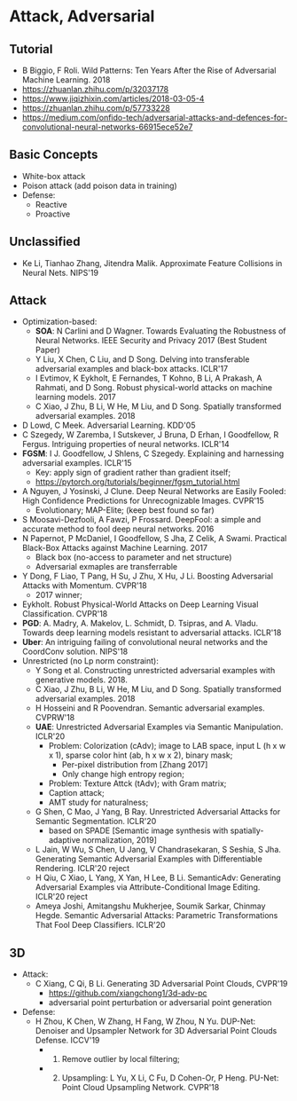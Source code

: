# Attack, Adversarial

## Tutorial
- B Biggio, F Roli. Wild Patterns: Ten Years After the Rise of Adversarial Machine Learning. 2018
- https://zhuanlan.zhihu.com/p/32037178
- https://www.jiqizhixin.com/articles/2018-03-05-4
- https://zhuanlan.zhihu.com/p/57733228
- https://medium.com/onfido-tech/adversarial-attacks-and-defences-for-convolutional-neural-networks-66915ece52e7

## Basic Concepts
- White-box attack
- Poison attack (add poison data in training)
- Defense:
	- Reactive
	- Proactive

## Unclassified
- Ke Li, Tianhao Zhang, Jitendra Malik. Approximate Feature Collisions in Neural Nets. NIPS'19

## Attack
- Optimization-based:
	- **SOA**: N Carlini and D Wagner. Towards Evaluating the Robustness of Neural Networks. IEEE Security and Privacy 2017 (Best Student Paper)
	- Y Liu, X Chen, C Liu, and D Song. Delving into transferable adversarial examples and black-box attacks. ICLR'17
	-  I Evtimov, K Eykholt, E Fernandes, T Kohno, B Li, A Prakash, A Rahmati, and D Song. Robust physical-world attacks on machine learning models. 2017
	- C Xiao, J Zhu, B Li, W He, M Liu, and D Song. Spatially transformed adversarial examples. 2018
- D Lowd, C Meek. Adversarial Learning. KDD'05
- C Szegedy, W Zaremba, I Sutskever, J Bruna, D Erhan, I Goodfellow, R Fergus. Intriguing properties of neural networks. ICLR'14
- **FGSM**: I J. Goodfellow, J Shlens, C Szegedy. Explaining and harnessing adversarial examples. ICLR'15
	- Key: apply sign of gradient rather than gradient itself;
	- https://pytorch.org/tutorials/beginner/fgsm_tutorial.html
- A Nguyen, J Yosinski, J Clune. Deep Neural Networks are Easily Fooled: High Confidence Predictions for Unrecognizable Images. CVPR'15
	- Evolutionary; MAP-Elite; (keep best found so far)
- S Moosavi-Dezfooli, A Fawzi, P Frossard. DeepFool: a simple and accurate method to fool deep neural networks. 2016
- N Papernot, P McDaniel, I Goodfellow, S Jha, Z Celik, A Swami. Practical Black-Box Attacks against Machine Learning. 2017
	- Black box (no-access to parameter and net structure)
	- Adversarial exmaples are transferrable
- Y Dong, F Liao, T Pang, H Su, J Zhu, X Hu, J Li. Boosting Adversarial Attacks with Momentum. CVPR'18
	- 2017 winner;
- Eykholt. Robust Physical-World Attacks on Deep Learning Visual Classification. CVPR'18
- **PGD**: A. Madry, A. Makelov, L. Schmidt, D. Tsipras, and A. Vladu. Towards deep learning models resistant to adversarial attacks. ICLR'18
- **Uber**: An intriguing failing of convolutional neural networks and the CoordConv solution. NIPS'18
- Unrestricted (no Lp norm constraint):
	- Y Song et al. Constructing unrestricted adversarial examples with generative models. 2018.
	- C Xiao, J Zhu, B Li, W He, M Liu, and D Song. Spatially transformed adversarial examples. 2018
	- H Hosseini and R Poovendran. Semantic adversarial examples. CVPRW'18
	- **UAE**: Unrestricted Adversarial Examples via Semantic Manipulation. ICLR'20
		- Problem: Colorization (cAdv); image to LAB space, input L (h x w x 1), sparse color hint (ab, h x w x 2), binary mask;
			- Per-pixel distribution from [Zhang 2017]
			- Only change high entropy region;
		- Problem: Texture Attck (tAdv); with Gram matrix;
		- Caption attack;
		- AMT study for naturalness;
	- G Shen, C Mao, J Yang, B Ray. Unrestricted Adversarial Attacks for Semantic Segmentation. ICLR'20
		- based on SPADE [Semantic image synthesis with spatially-adaptive normalization, 2019]
	- L Jain, W Wu, S Chen, U Jang, V Chandrasekaran, S Seshia, S Jha. Generating Semantic Adversarial Examples with Differentiable Rendering. ICLR'20 reject
	- H Qiu, C Xiao, L Yang, X Yan, H Lee, B Li. SemanticAdv: Generating Adversarial Examples via Attribute-Conditional Image Editing. ICLR'20 reject
	- Ameya Joshi, Amitangshu Mukherjee, Soumik Sarkar, Chinmay Hegde. Semantic Adversarial Attacks: Parametric Transformations That Fool Deep Classifiers. ICLR'20

## 3D
- Attack:
	- C Xiang, C Qi, B Li. Generating 3D Adversarial Point Clouds, CVPR'19
		- https://github.com/xiangchong1/3d-adv-pc
		- adversarial point perturbation or adversarial point generation
- Defense:
	- H Zhou, K Chen, W Zhang, H Fang, W Zhou, N Yu. DUP-Net: Denoiser and Upsampler Network for 3D Adversarial Point Clouds Defense. ICCV'19
		- 1. Remove outlier by local filtering;
		- 2. Upsampling: L Yu, X Li, C Fu, D Cohen-Or, P Heng. PU-Net: Point Cloud Upsampling Network. CVPR'18
